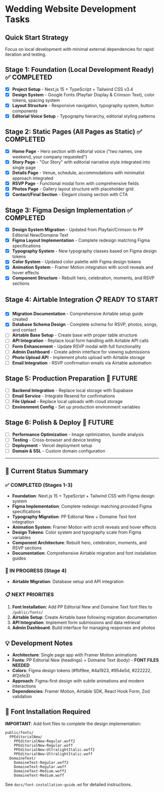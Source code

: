 # Wedding Website Development Tasks

## Quick Start Strategy

Focus on local development with minimal external dependencies for rapid iteration and testing.

## Stage 1: Foundation (Local Development Ready) ✅ COMPLETED

- [x] **Project Setup** - Next.js 15 + TypeScript + Tailwind CSS v3.4
- [x] **Design System** - Google Fonts (Playfair Display & Crimson Text), color tokens, spacing system
- [x] **Layout Structure** - Responsive navigation, typography system, button components
- [x] **Editorial Voice Setup** - Typography hierarchy, editorial styling patterns

## Stage 2: Static Pages (All Pages as Static) ✅ COMPLETED

- [x] **Home Page** - Hero section with editorial voice ("two names, one weekend, your company requested")
- [x] **Story Page** - "Our Story" with editorial narrative style integrated into single page
- [x] **Details Page** - Venue, schedule, accommodations with minimalist approach integrated
- [x] **RSVP Page** - Functional modal form with comprehensive fields
- [x] **Photos Page** - Gallery layout structure with placeholder grid
- [x] **Contact/Final Section** - Elegant closing section with CTA

## Stage 3: Figma Design Implementation ✅ COMPLETED

- [x] **Design System Migration** - Updated from Playfair/Crimson to PP Editorial New/Domaine Text
- [x] **Figma Layout Implementation** - Complete redesign matching Figma specifications
- [x] **Typography System** - New typography classes based on Figma design tokens
- [x] **Color System** - Updated color palette with Figma design tokens
- [x] **Animation System** - Framer Motion integration with scroll reveals and hover effects
- [x] **Component Structure** - Rebuilt hero, celebration, moments, and RSVP sections

## Stage 4: Airtable Integration 📋 READY TO START

- [x] **Migration Documentation** - Comprehensive Airtable setup guide created
- [x] **Database Schema Design** - Complete schema for RSVP, photos, songs, and contact
- [ ] **Airtable Base Setup** - Create base with proper table structure
- [ ] **API Integration** - Replace local form handling with Airtable API calls
- [ ] **Form Enhancement** - Update RSVP modal with full functionality
- [ ] **Admin Dashboard** - Create admin interface for viewing submissions
- [ ] **Photo Upload API** - Implement photo upload with Airtable storage
- [ ] **Email Integration** - RSVP confirmation emails via Airtable automation

## Stage 5: Production Preparation 🚀 FUTURE

- [ ] **Backend Integration** - Replace local storage with Supabase
- [ ] **Email Service** - Integrate Resend for confirmations
- [ ] **File Upload** - Replace local uploads with cloud storage
- [ ] **Environment Config** - Set up production environment variables

## Stage 6: Polish & Deploy 🎯 FUTURE

- [ ] **Performance Optimization** - Image optimization, bundle analysis
- [ ] **Testing** - Cross-browser and device testing
- [ ] **Deployment** - Vercel deployment setup
- [ ] **Domain & SSL** - Custom domain configuration

---

## 🎉 Current Status Summary

### ✅ COMPLETED (Stages 1-3)

- **Foundation**: Next.js 15 + TypeScript + Tailwind CSS with Figma design system
- **Figma Implementation**: Complete redesign matching provided Figma specifications
- **Typography Migration**: PP Editorial New + Domaine Text font integration
- **Animation System**: Framer Motion with scroll reveals and hover effects
- **Design Tokens**: Color system and typography scale from Figma variables
- **Component Architecture**: Rebuilt hero, celebration, moments, and RSVP sections
- **Documentation**: Comprehensive Airtable migration and font installation guides

### 🔄 IN PROGRESS (Stage 4)

- **Airtable Migration**: Database setup and API integration

### 📋 NEXT PRIORITIES

1. **Font Installation**: Add PP Editorial New and Domaine Text font files to `/public/fonts/`
2. **Airtable Setup**: Create Airtable base following migration documentation
3. **API Integration**: Implement form submissions and data retrieval
4. **Admin Dashboard**: Build interface for managing responses and photos

## 💡 Development Notes

- **Architecture**: Single page app with Framer Motion animations
- **Fonts**: PP Editorial New (headings) + Domaine Text (body) - **FONT FILES NEEDED**
- **Colors**: Figma design tokens (#fbf9ee, #4a1923, #954e5d, #222222, #f2efe3)
- **Approach**: Figma-first design with subtle animations and modern interactions
- **Dependencies**: Framer Motion, Airtable SDK, React Hook Form, Zod validation

## 🎯 Font Installation Required

**IMPORTANT**: Add font files to complete the design implementation:

```
public/fonts/
  PPEditorialNew/
    PPEditorialNew-Regular.woff2
    PPEditorialNew-Regular.woff
    PPEditorialNew-UltralightItalic.woff2
    PPEditorialNew-UltralightItalic.woff
  DomaineText/
    DomaineText-Regular.woff2
    DomaineText-Regular.woff
    DomaineText-Medium.woff2
    DomaineText-Medium.woff
```

See `docs/font-installation-guide.md` for detailed instructions.
